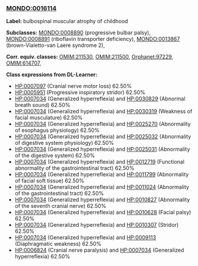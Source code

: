 
### [MONDO:0016114](http://purl.obolibrary.org/obo/MONDO_0016114)
**Label:** bulbospinal muscular atrophy of childhood

**Subclasses:** [MONDO:0008890](http://purl.obolibrary.org/obo/MONDO_0008890) (progressive bulbar palsy), [MONDO:0008891](http://purl.obolibrary.org/obo/MONDO_0008891) (riboflavin transporter deficiency), [MONDO:0013867](http://purl.obolibrary.org/obo/MONDO_0013867) (brown-Vialetto-van Laere syndrome 2), 

**Corr. equiv. classes:** [OMIM:211530](http://purl.obolibrary.org/obo/OMIM_211530), [OMIM:211500](http://purl.obolibrary.org/obo/OMIM_211500), [Orphanet:97229](http://www.orpha.net/ORDO/Orphanet_97229), [OMIM:614707](http://purl.obolibrary.org/obo/OMIM_614707), 

**Class expressions from DL-Learner:**

- [HP:0007097](http://purl.obolibrary.org/obo/HP_0007097) (Cranial nerve motor loss) 62.50%
- [HP:0005951](http://purl.obolibrary.org/obo/HP_0005951) (Progressive inspiratory stridor) 62.50%
- [HP:0007034](http://purl.obolibrary.org/obo/HP_0007034) (Generalized hyperreflexia) and [HP:0030829](http://purl.obolibrary.org/obo/HP_0030829) (Abnormal breath sound) 62.50%
- [HP:0007034](http://purl.obolibrary.org/obo/HP_0007034) (Generalized hyperreflexia) and [HP:0030319](http://purl.obolibrary.org/obo/HP_0030319) (Weakness of facial musculature) 62.50%
- [HP:0007034](http://purl.obolibrary.org/obo/HP_0007034) (Generalized hyperreflexia) and [HP:0025270](http://purl.obolibrary.org/obo/HP_0025270) (Abnormality of esophagus physiology) 62.50%
- [HP:0007034](http://purl.obolibrary.org/obo/HP_0007034) (Generalized hyperreflexia) and [HP:0025032](http://purl.obolibrary.org/obo/HP_0025032) (Abnormality of digestive system physiology) 62.50%
- [HP:0007034](http://purl.obolibrary.org/obo/HP_0007034) (Generalized hyperreflexia) and [HP:0025031](http://purl.obolibrary.org/obo/HP_0025031) (Abnormality of the digestive system) 62.50%
- [HP:0007034](http://purl.obolibrary.org/obo/HP_0007034) (Generalized hyperreflexia) and [HP:0012719](http://purl.obolibrary.org/obo/HP_0012719) (Functional abnormality of the gastrointestinal tract) 62.50%
- [HP:0007034](http://purl.obolibrary.org/obo/HP_0007034) (Generalized hyperreflexia) and [HP:0011799](http://purl.obolibrary.org/obo/HP_0011799) (Abnormality of facial soft tissue) 62.50%
- [HP:0007034](http://purl.obolibrary.org/obo/HP_0007034) (Generalized hyperreflexia) and [HP:0011024](http://purl.obolibrary.org/obo/HP_0011024) (Abnormality of the gastrointestinal tract) 62.50%
- [HP:0007034](http://purl.obolibrary.org/obo/HP_0007034) (Generalized hyperreflexia) and [HP:0010827](http://purl.obolibrary.org/obo/HP_0010827) (Abnormality of the seventh cranial nerve) 62.50%
- [HP:0007034](http://purl.obolibrary.org/obo/HP_0007034) (Generalized hyperreflexia) and [HP:0010628](http://purl.obolibrary.org/obo/HP_0010628) (Facial palsy) 62.50%
- [HP:0007034](http://purl.obolibrary.org/obo/HP_0007034) (Generalized hyperreflexia) and [HP:0010307](http://purl.obolibrary.org/obo/HP_0010307) (Stridor) 62.50%
- [HP:0007034](http://purl.obolibrary.org/obo/HP_0007034) (Generalized hyperreflexia) and [HP:0009113](http://purl.obolibrary.org/obo/HP_0009113) (Diaphragmatic weakness) 62.50%
- [HP:0006824](http://purl.obolibrary.org/obo/HP_0006824) (Cranial nerve paralysis) and [HP:0007034](http://purl.obolibrary.org/obo/HP_0007034) (Generalized hyperreflexia) 62.50%


